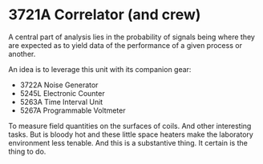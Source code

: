 # 3721A Correlator (and crew)

A central part of analysis lies in the probability of signals being where they are expected as to yield data of the performance of a given process or another.

An idea is to leverage this unit with its companion gear:

* 3722A Noise Generator
* 5245L Electronic Counter
* 5263A Time Interval Unit
* 5267A Programmable Voltmeter

To measure field quantities on the surfaces of coils. And other interesting tasks. But is bloody hot and these little space heaters make the laboratory environment less tenable. And this is a substantive thing. It certain is the thing to do.